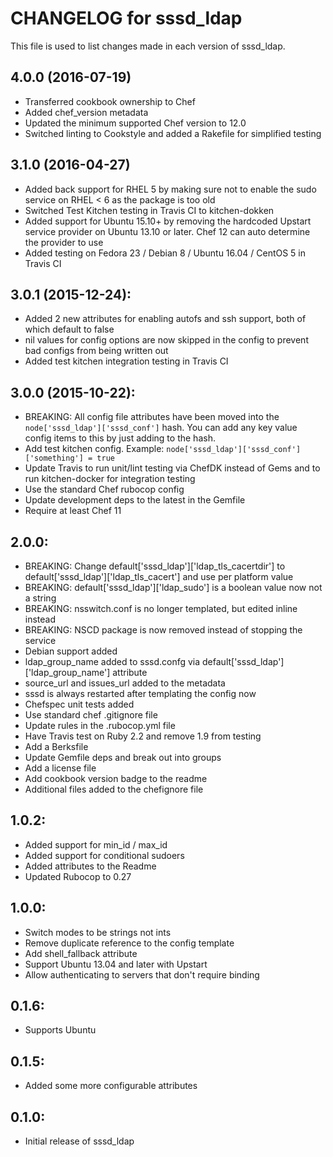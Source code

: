 # CHANGELOG for sssd_ldap

This file is used to list changes made in each version of sssd_ldap.

## 4.0.0 (2016-07-19)

- Transferred cookbook ownership to Chef
- Added chef_version metadata
- Updated the minimum supported Chef version to 12.0
- Switched linting to Cookstyle and added a Rakefile for simplified testing

## 3.1.0 (2016-04-27)

- Added back support for RHEL 5 by making sure not to enable the sudo service on RHEL < 6 as the package is too old
- Switched Test Kitchen testing in Travis CI to kitchen-dokken
- Added support for Ubuntu 15.10+ by removing the hardcoded Upstart service provider on Ubuntu 13.10 or later. Chef 12 can auto determine the provider to use
- Added testing on Fedora 23 / Debian 8 / Ubuntu 16.04 / CentOS 5 in Travis CI

## 3.0.1 (2015-12-24):

- Added 2 new attributes for enabling autofs and ssh support, both of which default to false
- nil values for config options are now skipped in the config to prevent bad configs from being written out
- Added test kitchen integration testing in Travis CI

## 3.0.0 (2015-10-22):

- BREAKING: All config file attributes have been moved into the `node['sssd_ldap']['sssd_conf']` hash. You can add any key value config items to this by just adding to the hash.
- Add test kitchen config. Example: `node['sssd_ldap']['sssd_conf']['something'] = true`
- Update Travis to run unit/lint testing via ChefDK instead of Gems and to run kitchen-docker for integration testing
- Use the standard Chef rubocop config
- Update development deps to the latest in the Gemfile
- Require at least Chef 11

## 2.0.0:

- BREAKING: Change default['sssd_ldap']['ldap_tls_cacertdir'] to default['sssd_ldap']['ldap_tls_cacert'] and use per platform value
- BREAKING: default['sssd_ldap']['ldap_sudo'] is a boolean value now not a string
- BREAKING: nsswitch.conf is no longer templated, but edited inline instead
- BREAKING: NSCD package is now removed instead of stopping the service
- Debian support added
- ldap_group_name added to sssd.confg via default['sssd_ldap']['ldap_group_name'] attribute
- source_url and issues_url added to the metadata
- sssd is always restarted after templating the config now
- Chefspec unit tests added
- Use standard chef .gitignore file
- Update rules in the .rubocop.yml file
- Have Travis test on Ruby 2.2 and remove 1.9 from testing
- Add a Berksfile
- Update Gemfile deps and break out into groups
- Add a license file
- Add cookbook version badge to the readme
- Additional files added to the chefignore file

## 1.0.2:

- Added support for min_id / max_id
- Added support for conditional sudoers
- Added attributes to the Readme
- Updated Rubocop to 0.27

## 1.0.0:

- Switch modes to be strings not ints
- Remove duplicate reference to the config template
- Add shell_fallback attribute
- Support Ubuntu 13.04 and later with Upstart
- Allow authenticating to servers that don't require binding

## 0.1.6:

- Supports Ubuntu

## 0.1.5:

- Added some more configurable attributes

## 0.1.0:

- Initial release of sssd_ldap
